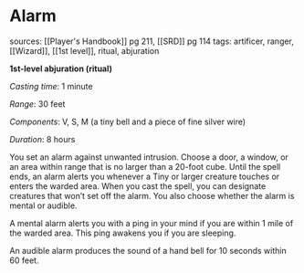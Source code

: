 # Alarm
sources: [[Player's Handbook]] pg 211, [[SRD]] pg 114
tags: artificer, ranger, [[Wizard]], [[1st level]], ritual, abjuration

**1st-level abjuration (ritual)**

*Casting time*: 1 minute

*Range*: 30 feet

*Components*: V, S, M (a tiny bell and a piece of fine silver wire)

*Duration*: 8 hours

You set an alarm against unwanted intrusion. Choose a door, a window, or an area within range that is no larger than a 20-foot cube. Until the spell ends, an alarm alerts you whenever a Tiny or larger creature touches or enters the warded area. When you cast the spell, you can designate creatures that won’t set off the alarm. You also choose whether the alarm is mental or audible.

A mental alarm alerts you with a ping in your mind if you are within 1 mile of the warded area. This ping awakens you if you are sleeping.

An audible alarm produces the sound of a hand bell for 10 seconds within 60 feet.
